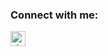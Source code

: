 [archcraft]: https://archcraft-os.github.io
[archcrafts]: https://github.com/archcraft-os
[twitter]: https://www.twitter.com/adi1090x
[reddit]: https://www.reddit.com/user/adi1090x
[github]: https://www.github.com/adi1090x
[instagram]: https://www.instagram.com/aditya__shakya
[gmail]: mailto:adi1090x@gmail.com
[bmac]: https://www.buymeacoffee.com/adi1090x
[ko-fi]: https://ko-fi.com/adi1090x
[paypal]: https://www.paypal.com/cgi-bin/webscr?cmd=_s-xclick&hosted_button_id=U3VK2SSVQWAPN
[patreon]: https://www.patreon.com/adi1090x

### Connect with me:

[<img align="left" alt="xivaphro | Twitter" width="24px" src="https://image.flaticon.com/icons/svg/733/733579.svg" />][twitter]
